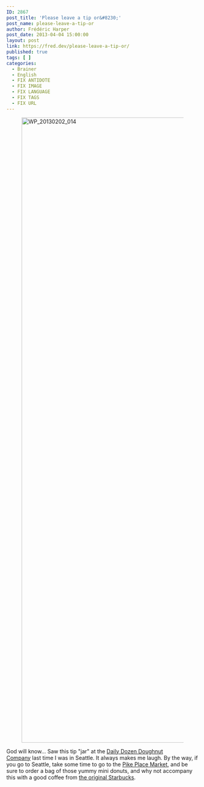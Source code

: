 ```yaml
---
ID: 2867
post_title: 'Please leave a tip or&#8230;'
post_name: please-leave-a-tip-or
author: Frédéric Harper
post_date: 2013-04-04 15:00:00
layout: post
link: https://fred.dev/please-leave-a-tip-or/
published: true
tags: [ ]
categories:
  - Brainer
  - English
  - FIX ANTIDOTE
  - FIX IMAGE
  - FIX LANGUAGE
  - FIX TAGS
  - FIX URL
---
```

<figure><img alt="WP_20130202_014" src="http://fred.dev/wp-content/uploads/2013/04/WP_20130202_014.jpg" width="918" height="1632"/></figure><p>God will know... Saw this tip "jar" at the <a href="https://www.yelp.ca/biz/daily-dozen-doughnut-company-seattle" target="_blank" rel="noopener noreferrer">Daily Dozen Doughnut Company</a> last time I was in Seattle. It always makes me laugh. By the way, if you go to Seattle, take some time to go to the <a href="https://www.yelp.ca/biz/pike-place-market-seattle" target="_blank" rel="noopener noreferrer">Pike Place Market</a>, and be sure to order a bag of those yummy mini donuts, and why not accompany this with a good coffee from <a href="https://www.yelp.ca/biz/starbucks-seattle-88" target="_blank" rel="noopener noreferrer">the original Starbucks</a>.</p> 
